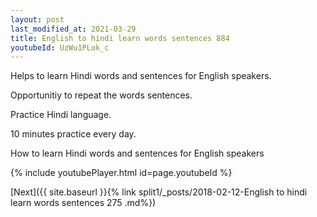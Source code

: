 ```yaml
---
layout: post
last_modified_at: 2021-03-29
title: English to hindi learn words sentences 884 
youtubeId: UzWu1PLok_c
---
```

 
 
Helps to learn Hindi words and sentences for English speakers.

Opportunitiy to repeat the words sentences. 

Practice Hindi language. 
 
10 minutes practice every day. 
 
How to learn Hindi words and sentences for English speakers 
 
{% include youtubePlayer.html id=page.youtubeId %}
 
 
[Next]({{ site.baseurl }}{% link  split1/_posts/2018-02-12-English to hindi learn words sentences 275 .md%})
 
